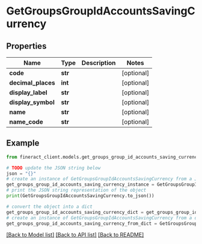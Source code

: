 # GetGroupsGroupIdAccountsSavingCurrency


## Properties

Name | Type | Description | Notes
------------ | ------------- | ------------- | -------------
**code** | **str** |  | [optional] 
**decimal_places** | **int** |  | [optional] 
**display_label** | **str** |  | [optional] 
**display_symbol** | **str** |  | [optional] 
**name** | **str** |  | [optional] 
**name_code** | **str** |  | [optional] 

## Example

```python
from fineract_client.models.get_groups_group_id_accounts_saving_currency import GetGroupsGroupIdAccountsSavingCurrency

# TODO update the JSON string below
json = "{}"
# create an instance of GetGroupsGroupIdAccountsSavingCurrency from a JSON string
get_groups_group_id_accounts_saving_currency_instance = GetGroupsGroupIdAccountsSavingCurrency.from_json(json)
# print the JSON string representation of the object
print(GetGroupsGroupIdAccountsSavingCurrency.to_json())

# convert the object into a dict
get_groups_group_id_accounts_saving_currency_dict = get_groups_group_id_accounts_saving_currency_instance.to_dict()
# create an instance of GetGroupsGroupIdAccountsSavingCurrency from a dict
get_groups_group_id_accounts_saving_currency_from_dict = GetGroupsGroupIdAccountsSavingCurrency.from_dict(get_groups_group_id_accounts_saving_currency_dict)
```
[[Back to Model list]](../README.md#documentation-for-models) [[Back to API list]](../README.md#documentation-for-api-endpoints) [[Back to README]](../README.md)


